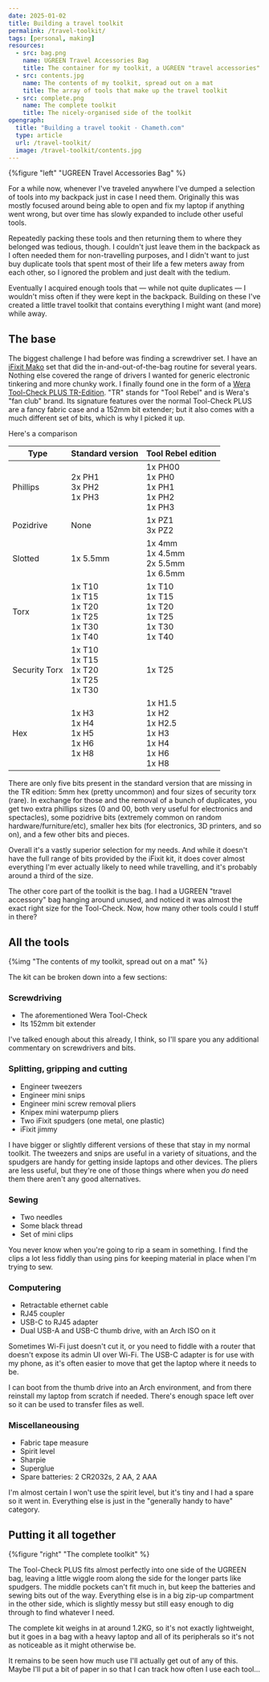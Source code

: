 ```yaml
---
date: 2025-01-02
title: Building a travel toolkit
permalink: /travel-toolkit/
tags: [personal, making]
resources:
  - src: bag.png
    name: UGREEN Travel Accessories Bag
    title: The container for my toolkit, a UGREEN "travel accessories" bag
  - src: contents.jpg
    name: The contents of my toolkit, spread out on a mat
    title: The array of tools that make up the travel toolkit
  - src: complete.png
    name: The complete toolkit
    title: The nicely-organised side of the toolkit
opengraph:
  title: "Building a travel tookit · Chameth.com"
  type: article
  url: /travel-toolkit/
  image: /travel-toolkit/contents.jpg
---
```


{%figure "left" "UGREEN Travel Accessories Bag" %}

For a while now, whenever I've traveled anywhere I've dumped a selection of tools
into my backpack just in case I need them. Originally this was mostly focused
around being able to open and fix my laptop if anything went wrong, but
over time has slowly expanded to include other useful tools.

Repeatedly packing these tools and then returning them to where they belonged
was tedious, though. I couldn't just leave them in the backpack as I often
needed them for non-travelling purposes, and I didn't want to just buy duplicate
tools that spent most of their life a few meters away from each other, so I
ignored the problem and just dealt with the tedium.

Eventually I acquired enough tools that — while not quite duplicates — I
wouldn't miss often if they were kept in the backpack. Building on these I've
created a little travel toolkit that contains everything I might want (and
more) while away.

## The base

The biggest challenge I had before was finding a screwdriver set. I have an
[iFixit Mako](https://www.ifixit.com/products/mako-driver-kit-64-precision-bits)
set that did the in-and-out-of-the-bag routine for several years. Nothing else
covered the range of drivers I wanted for generic electronic tinkering and
more chunky work. I finally found one in the form of a
[Wera Tool-Check PLUS TR-Edition](https://toolrebels.de/en/products/wera-tool-rebel-tool-check-plus-tr-edition).
"TR" stands for "Tool Rebel" and is Wera's "fan club" brand. Its signature
features over the normal Tool-Check PLUS are a fancy fabric case and a 152mm
bit extender; but it also comes with a much different set of bits, which is
why I picked it up.

<!--more-->

Here's a comparison

| Type          | Standard version                                         | Tool Rebel edition                                              |
|---------------|----------------------------------------------------------|-----------------------------------------------------------------|
| Phillips      | 2x PH1<br>3x PH2<br>1x PH3                               | 1x PH00<br>1x PH0<br>1x PH1<br>1x PH2<br>1x PH3                 |
| Pozidrive     | None                                                     | 1x PZ1<br>3x PZ2                                                |
| Slotted       | 1x 5.5mm                                                 | 1x 4mm<br>1x 4.5mm<br>2x 5.5mm<br>1x 6.5mm                      |
| Torx          | 1x T10<br>1x T15<br>1x T20<br>1x T25<br>1x T30<br>1x T40 | 1x T10<br>1x T15<br>1x T20<br>1x T25<br>1x T30<br>1x T40        |
| Security Torx | 1x T10<br>1x T15<br>1x T20<br>1x T25<br>1x T30           | 1x T25                                                          |
| Hex           | 1x H3<br>1x H4<br>1x H5<br>1x H6<br>1x H8                | 1x H1.5<br>1x H2<br>1x H2.5<br>1x H3<br>1x H4<br>1x H6<br>1x H8 |

There are only five bits present in the standard version that are missing in
the TR edition: 5mm hex (pretty uncommon) and four sizes of security torx (rare).
In exchange for those and the removal of a bunch of duplicates, you get two extra
phillips sizes (0 and 00, both very useful for electronics and spectacles),
some pozidrive bits (extremely common on random hardware/furniture/etc),
smaller hex bits (for electronics, 3D printers, and so on), and a few other
bits and pieces.

Overall it's a vastly superior selection for my needs. And while it doesn't have
the full range of bits provided by the iFixit kit, it does cover almost
everything I'm ever actually likely to need while travelling, and it's probably
around a third of the size.

The other core part of the toolkit is the bag. I had a UGREEN "travel accessory"
bag hanging around unused, and noticed it was almost the exact right size for
the Tool-Check. Now, how many other tools could I stuff in there?

## All the tools

{%img "The contents of my toolkit, spread out on a mat" %}

The kit can be broken down into a few sections:

### Screwdriving

* The aforementioned Wera Tool-Check
* Its 152mm bit extender

I've talked enough about this already, I think, so I'll spare you any additional
commentary on screwdrivers and bits.

### Splitting, gripping and cutting

* Engineer tweezers
* Engineer mini snips
* Engineer mini screw removal pliers
* Knipex mini waterpump pliers
* Two iFixit spudgers (one metal, one plastic)
* iFixit jimmy

I have bigger or slightly different versions of these that stay in my normal
toolkit. The tweezers and snips are useful in a variety of situations,
and the spudgers are handy for getting inside laptops and other devices. The
pliers are less useful, but they're one of those things where when you _do_
need them there aren't any good alternatives.

### Sewing

* Two needles
* Some black thread
* Set of mini clips

You never know when you're going to rip a seam in something. I find the clips a
lot less fiddly than using pins for keeping material in place when I'm trying to
sew.

### Computering

* Retractable ethernet cable
* RJ45 coupler
* USB-C to RJ45 adapter
* Dual USB-A and USB-C thumb drive, with an Arch ISO on it

Sometimes Wi-Fi just doesn't cut it, or you need to fiddle with a router that
doesn't expose its admin UI over Wi-Fi. The USB-C adapter is for use with my
phone, as it's often easier to move that get the laptop where it needs to be.

I can boot from the thumb drive into an Arch environment, and from there
reinstall my laptop from scratch if needed. There's enough space left over so
it can be used to transfer files as well.

### Miscellaneousing

* Fabric tape measure
* Spirit level
* Sharpie
* Superglue
* Spare batteries: 2 CR2032s, 2 AA, 2 AAA

I'm almost certain I won't use the spirit level, but it's tiny and I had a spare
so it went in. Everything else is just in the "generally handy to have"
category.

## Putting it all together

{%figure "right" "The complete toolkit" %}

The Tool-Check PLUS fits almost perfectly into one side of the UGREEN bag,
leaving a little wiggle room along the side for the longer parts like spudgers.
The middle pockets can't fit much in, but keep the batteries and sewing bits
out of the way. Everything else is in a big zip-up compartment in the other
side, which is slightly messy but still easy enough to dig through to find
whatever I need.

The complete kit weighs in at around 1.2KG, so it's not exactly lightweight,
but it goes in a bag with a heavy laptop and all of its peripherals so it's
not as noticeable as it might otherwise be.

It remains to be seen how much use I'll actually get out of any of this. Maybe
I'll put a bit of paper in so that I can track how often I use each tool…
